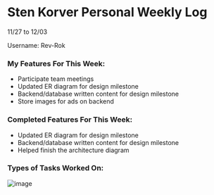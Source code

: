 # Sten Korver Personal Weekly Log

11/27 to 12/03

Username: Rev-Rok

### My Features For This Week:

* Participate team meetings
* Updated ER diagram for design milestone
* Backend/database written content for design milestone
* Store images for ads on backend

### Completed Features For This Week:

* Updated ER diagram for design milestone
* Backend/database written content for design milestone
* Helped finish the architecture diagram

### Types of Tasks Worked On:

![image](https://github.com/COSC-499-W2023/year-long-project-team-21/assets/112997109/b3722929-b018-442f-b471-56d726c38eb5)
